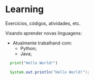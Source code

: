 # Learning
Exercícios, códigos, atividades, etc.

Visando aprender novas linguagens:
- Atualmente trabalhand com:
  - Python;
  - Java;
```python
  print("Hello World!")
```

```java
  System.out.println("Hello World!");
```
